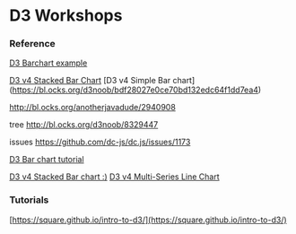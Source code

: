 # D3 Workshops


### Reference
[D3 Barchart example ](https://bl.ocks.org/mbostock/3886394)

[D3 v4 Stacked Bar Chart](https://gist.github.com/mbostock/3886208)
[D3 v4 Simple Bar chart] (https://bl.ocks.org/d3noob/bdf28027e0ce70bd132edc64f1dd7ea4)

http://bl.ocks.org/anotherjavadude/2940908

tree
http://bl.ocks.org/d3noob/8329447

issues
https://github.com/dc-js/dc.js/issues/1173

[D3 Bar chart tutorial](https://bost.ocks.org/mike/bar/)

[D3 v4 Stacked Bar chart :)](https://bl.ocks.org/DimsumPanda/689368252f55179e12185e13c5ed1fee)
[D3 v4 Multi-Series Line Chart ](https://bl.ocks.org/mbostock/3884955)


### Tutorials
[https://square.github.io/intro-to-d3/](https://square.github.io/intro-to-d3/)

